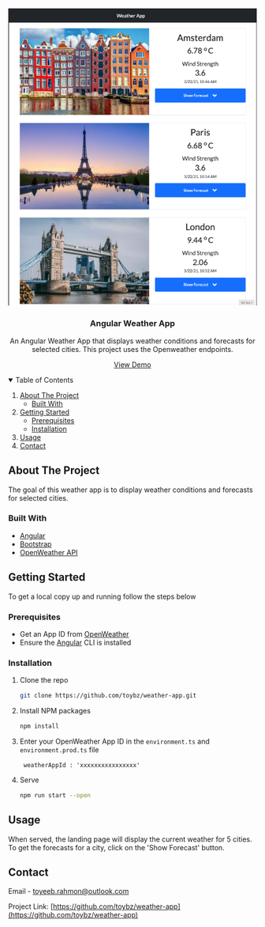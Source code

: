 

<!-- PROJECT LOGO -->
<br />
<p align="center">
  <a href="https://github.com/toybz/weather-app">
    <img src="src/assets/screenshots/landing-page.png" alt="Logo" >
  </a>

<h3 align="center">Angular Weather App</h3>

  <p align="center">
    An Angular Weather App that displays weather conditions and forecasts for selected cities. This project uses the Openweather endpoints.
   </p>

<p align="center">
<a href="https://euro-weather-app.netlify.app/" >View Demo</a>
</p>


<!-- TABLE OF CONTENTS -->
<details open="open">
  <summary>Table of Contents</summary>
  <ol>
    <li>
      <a href="#about-the-project">About The Project</a>
      <ul>
        <li><a href="#built-with">Built With</a></li>
      </ul>
    </li>
    <li>
      <a href="#getting-started">Getting Started</a>
      <ul>
        <li><a href="#prerequisites">Prerequisites</a></li>
        <li><a href="#installation">Installation</a></li>
      </ul>
    </li>
    <li><a href="#usage">Usage</a></li>
    <li><a href="#contact">Contact</a></li>
  </ol>
</details>



<!-- ABOUT THE PROJECT -->
## About The Project
The goal of this weather app is to  display weather conditions and forecasts for selected cities.  

### Built With

* [Angular](https://angular.io/)
* [Bootstrap](https://getbootstrap.com)
* [OpenWeather API](https://openweathermap.org)


<!-- GETTING STARTED -->
## Getting Started

To get a local copy up and running follow the steps below

### Prerequisites

* Get an App ID from [OpenWeather](https://openweathermap.org)
* Ensure the [Angular](https://angular.io) CLI is installed 

### Installation

1. Clone the repo
   ```sh
   git clone https://github.com/toybz/weather-app.git
   ```
2. Install NPM packages
   ```sh
   npm install
   ```
3. Enter your OpenWeather App ID  in the `environment.ts` and `environment.prod.ts` file
   ```JS
    weatherAppId : 'xxxxxxxxxxxxxxxx'
   ```
2. Serve 
   ```sh
   npm run start --open
   ```

## Usage

When served, the landing page will display the current weather for 5 cities. To get the forecasts for a city, click on the
'Show Forecast' button. 

## Contact

Email - [toyeeb.rahmon@outlook.com](toyeeb.rahmon@outlook.com) 

Project Link: [https://github.com/toybz/weather-app](https://github.com/toybz/weather-app)


